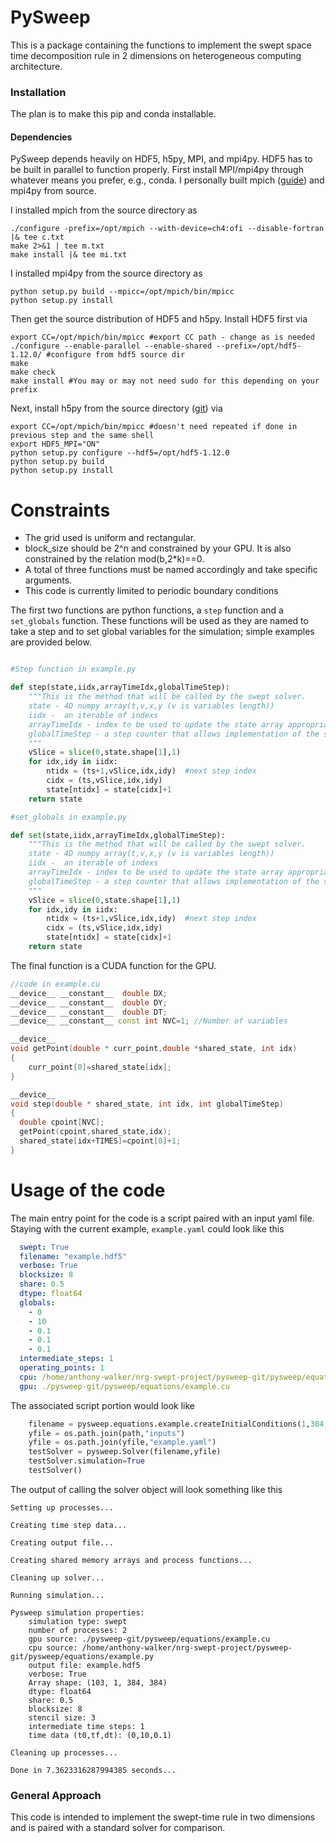 # PySweep

This is a package containing the functions to implement the swept space time decomposition rule in 2 dimensions on
heterogeneous computing architecture.

### Installation

The plan is to make this pip and conda installable.

#### Dependencies

PySweep depends heavily on HDF5, h5py, MPI, and mpi4py. HDF5 has to be built in parallel to function properly. First install MPI/mpi4py through whatever means you prefer, e.g., conda. I personally built mpich ([guide](https://www.mpich.org/static/downloads/3.3.2/mpich-3.3.2-installguide.pdf)) and mpi4py from source.

I installed mpich from the source directory as
```shell
./configure -prefix=/opt/mpich --with-device=ch4:ofi --disable-fortran |& tee c.txt
make 2>&1 | tee m.txt
make install |& tee mi.txt
```

I installed mpi4py from the source directory as
```shell
python setup.py build --mpicc=/opt/mpich/bin/mpicc
python setup.py install
```

Then get the source distribution of HDF5 and h5py. Install HDF5 first via
```shell
export CC=/opt/mpich/bin/mpicc #export CC path - change as is needed
./configure --enable-parallel --enable-shared --prefix=/opt/hdf5-1.12.0/ #configure from hdf5 source dir
make
make check
make install #You may or may not need sudo for this depending on your prefix
```
Next, install h5py from the source directory ([git](https://github.com/h5py/h5py)) via
```shell
export CC=/opt/mpich/bin/mpicc #doesn't need repeated if done in previous step and the same shell
export HDF5_MPI="ON"
python setup.py configure --hdf5=/opt/hdf5-1.12.0
python setup.py build
python setup.py install
```


# Constraints
- The grid used is uniform and rectangular.
- block_size should be 2^n and constrained by your GPU. It is also constrained by the relation mod(b,2*k)==0.
- A total of three functions must be named accordingly and take specific arguments.
- This code is currently limited to periodic boundary conditions


The first two functions are python functions, a `step` function and a `set_globals` function. These functions will be used as they are named to take a step and to set global variables for the simulation; simple examples are provided below.

```python

#Step function in example.py

def step(state,iidx,arrayTimeIdx,globalTimeStep):
    """This is the method that will be called by the swept solver.
    state - 4D numpy array(t,v,x,y (v is variables length))
    iidx -  an iterable of indexs
    arrayTimeIdx - index to be used to update the state array appropriately
    globalTimeStep - a step counter that allows implementation of the scheme
    """
    vSlice = slice(0,state.shape[1],1)
    for idx,idy in iidx:
        ntidx = (ts+1,vSlice,idx,idy)  #next step index
        cidx = (ts,vSlice,idx,idy)
        state[ntidx] = state[cidx]+1
    return state

```

```python
#set_globals in example.py

def set(state,iidx,arrayTimeIdx,globalTimeStep):
    """This is the method that will be called by the swept solver.
    state - 4D numpy array(t,v,x,y (v is variables length))
    iidx -  an iterable of indexs
    arrayTimeIdx - index to be used to update the state array appropriately
    globalTimeStep - a step counter that allows implementation of the scheme
    """
    vSlice = slice(0,state.shape[1],1)
    for idx,idy in iidx:
        ntidx = (ts+1,vSlice,idx,idy)  #next step index
        cidx = (ts,vSlice,idx,idy)
        state[ntidx] = state[cidx]+1
    return state
```

The final function is a CUDA function for the GPU.
```cpp
//code in example.cu
__device__ __constant__  double DX;
__device__ __constant__  double DY;
__device__ __constant__  double DT;
__device__ __constant__ const int NVC=1; //Number of variables

__device__
void getPoint(double * curr_point,double *shared_state, int idx)
{
    curr_point[0]=shared_state[idx];
}

__device__
void step(double * shared_state, int idx, int globalTimeStep)
{
  double cpoint[NVC];
  getPoint(cpoint,shared_state,idx);
  shared_state[idx+TIMES]=cpoint[0]+1;
}

```

# Usage of the code

The main entry point for the code is a script paired with an input yaml file. Staying with the current example, `example.yaml` could look like this

```yaml
  swept: True
  filename: "example.hdf5"
  verbose: True
  blocksize: 8
  share: 0.5
  dtype: float64
  globals:
    - 0
    - 10
    - 0.1
    - 0.1
    - 0.1
  intermediate_steps: 1
  operating_points: 1
  cpu: /home/anthony-walker/nrg-swept-project/pysweep-git/pysweep/equations/example.py
  gpu: ./pysweep-git/pysweep/equations/example.cu
```

The associated script portion would look like
```python
    filename = pysweep.equations.example.createInitialConditions(1,384,384)
    yfile = os.path.join(path,"inputs")
    yfile = os.path.join(yfile,"example.yaml")
    testSolver = pysweep.Solver(filename,yfile)
    testSolver.simulation=True
    testSolver()
```

The output of calling the solver object will look something like this

```shell
Setting up processes...

Creating time step data...

Creating output file...

Creating shared memory arrays and process functions...

Cleaning up solver...

Running simulation...

Pysweep simulation properties:
	simulation type: swept
	number of processes: 2
	gpu source: ./pysweep-git/pysweep/equations/example.cu
	cpu source: /home/anthony-walker/nrg-swept-project/pysweep-git/pysweep/equations/example.py
	output file: example.hdf5
	verbose: True
	Array shape: (103, 1, 384, 384)
	dtype: float64
	share: 0.5
	blocksize: 8
	stencil size: 3
	intermediate time steps: 1
	time data (t0,tf,dt): (0,10,0.1)

Cleaning up processes...

Done in 7.3623316287994385 seconds...
```

### General Approach

This code is intended to implement the swept-time rule in two dimensions and is paired with a standard solver for comparison. 